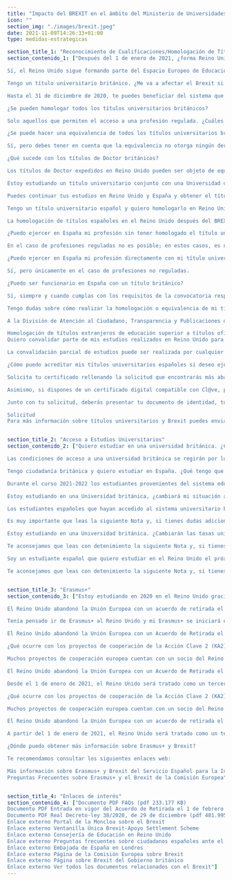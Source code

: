 ```yaml
---
title: "Impacto del BREXIT en el ámbito del Ministerio de Universidades"
icon: ""
section_img: "./images/brexit.jpeg"
date: 2021-11-09T14:26:33+01:00
type: medidas-estrategicas

section_title_1: "Reconocimiento de Cualificaciones/Homologación de Títulos"
section_contenido_1: ["Después del 1 de enero de 2021, ¿forma Reino Unido parte del Espacio Europeo de Educación Superior?

Sí, el Reino Unido sigue formando parte del Espacio Europeo de Educación Superior. Esto significa que los títulos universitarios oficiales en Reino Unido tienen los mismos estándares de calidad que en España.

Tengo un título universitario británico. ¿Me va a afectar el Brexit si quisiera homologarlo?

Hasta el 31 de diciembre de 2020, te puedes beneficiar del sistema que se aplica a todos los Estados Miembros de la UE, posteriormente, tendrás que seguir el mismo procedimiento que es de aplicación para Terceros Estados que no son Miembros de la UE, pero, en todo caso, podrás homologar tu título universitario. El procedimiento para Terceros Estados puede requerir trámites adicionales, de hecho, en el caso de títulos británicos se requerirá la apostilla de La Haya en solicitudes que se presenten a partir del 1 de noviembre de 2021.

¿Se pueden homologar todos los títulos universitarios británicos?

Solo aquellos que permiten el acceso a una profesión regulada. ¿Cuáles son estos estudios? Los relacionados con la Sanidad, la Ingeniería, la Arquitectura y la Abogacía (en su caso, Procura) y las profesiones docentes.

¿Se puede hacer una equivalencia de todos los títulos universitarios británicos?

Sí, pero debes tener en cuenta que la equivalencia no otorga ningún derecho profesional ya que es solo un reconocimiento académico.

¿Qué sucede con los títulos de Doctor británicos?

Los títulos de Doctor expedidos en Reino Unido pueden ser objeto de equivalencia por las Universidades españolas. 

Estoy estudiando un título universitario conjunto con una Universidad de Reino Unido. ¿Me afectará el Brexit?

Puedes continuar tus estudios en Reino Unido y España y obtener el título académico en los términos que te indicaron cuando comenzaste los estudios. En relación con las posibles atribuciones del título, dependiendo de diversas circunstancias, estas podrían variar.

Tengo un título universitario español y quiero homologarlo en Reino Unido. ¿Cómo me afectará el Brexit?

La homologación de títulos españoles en el Reino Unido después del BREXIT estará sujeta a lo que la normativa británica establezca.

¿Puedo ejercer en España mi profesión sin tener homologado el título universitario británico?

En el caso de profesiones reguladas no es posible; en estos casos, es necesario que tengas la homologación o el reconocimiento profesional obtenido conforme a lo establecido por la Directiva 2005/36/CE, de 7 de septiembre. Si tienes dudas, por favor, envía un correo a brexit@universidades.gob.es

¿Puedo ejercer en España mi profesión directamente con mi título universitario británico?

Sí, pero únicamente en el caso de profesiones no reguladas.

¿Puedo ser funcionario en España con un título británico?

Sí, siempre y cuando cumplas con los requisitos de la convocatoria respecto a nacionalidad y titulación. Por lo que concierne a la titulación, en la convocatoria de acceso te indicarán expresamente si es necesario que tu título británico esté homologado o es suficiente la equivalencia. En algunas convocatorias puede ser igualmente válido el reconocimiento profesional.

Tengo dudas sobre cómo realizar la homologación o equivalencia de mi título universitario británico, ¿a quién me tengo que dirigir?

A la División de Atención al Ciudadano, Transparencia y Publicaciones del Ministerio de Universidades. Encontrarás más información en el siguiente enlace:

Homologación de títulos extranjeros de educación superior a títulos oficiales universitarios españoles de Grado o Máster que den acceso a profesión regulada en España
Quiero convalidar parte de mis estudios realizados en Reino Unido para continuar y terminar en una Universidad española, ¿Cómo lo puedo hacer?

La convalidación parcial de estudios puede ser realizada por cualquier universidad española por lo que te recomendamos que acudas a la universidad donde tengas la intención de continuar tus estudios para que ellos te informen directamente.

¿Cómo puedo acreditar mis títulos universitarios españoles si deseo ejercer como docente en Reino Unido?

Solicita tu certificado rellenando la solicitud que encontrarás más abajo y preséntala en cualquiera de las dependencias contempladas en el artículo 16.4 de la Ley 39/2015, de 1 de octubre, del Procedimiento Administrativo Común de las Administraciones Públicas. Busca las oficinas de registro.

Asimismo, si dispones de un certificado digital compatible con Cl@ve, puedes realizar el registro de tu solicitud de forma telemática en el Registro Electrónico Central de la Administración General del Estado.

Junto con tu solicitud, deberás presentar tu documento de identidad, tu título o títulos universitarios oficiales, su certificación académica oficial y, en el caso del Máster en Formación del Profesorado, su certificado de prácticas.

Solicitud
Para más información sobre títulos universitarios y Brexit puedes enviar tu consulta a brexit@universidades.gob.es "]


section_title_2: "Acceso a Estudios Universitarios"
section_contenido_2: ["Quiero estudiar en una universidad británica. ¿Cambiarán las condiciones de acceso con el Brexit?

Las condiciones de acceso a una universidad británica se regirán por lo que la normativa británica establezca a partir de ese momento. Es importante que leas detenidamente la Nota adjunta.

Tengo ciudadanía británica y quiero estudiar en España. ¿Qué tengo que hacer?

Durante el curso 2021-2022 los estudiantes provenientes del sistema educativo británico podrán acceder al sistema universitario español en las mismas condiciones que las de los estudiantes de sistemas educativos de Estados miembros de la Unión Europea o de otros Estados con los que se hayan suscrito acuerdos internacionales. Por lo que respecta a las condiciones de admisión y tasas de matriculación, le aconsejamos que contacte con la universidad en la que desee realizar sus estudios.

Estoy estudiando en una Universidad británica, ¿cambiará mi situación a partir de ahora con el Brexit?

Los estudiantes españoles que hayan accedido al sistema universitario británico antes del 31 de diciembre de 2020 conservarán sus derechos de matrícula.

Es muy importante que leas la siguiente Nota y, si tienes dudas adicionales, nos envíes un mensaje a brexit@universidades.gob.es 

Estoy estudiando en una Universidad británica. ¿Cambiarán las tasas universitarias a pagar tras el Brexit?

Te aconsejamos que leas con detenimiento la siguiente Nota y, si tienes dudas adicionales, nos envíes un mensaje a brexit@universidades.gob.es

Soy un estudiante español que quiero estudiar en el Reino Unido el próximo curso, ¿Qué situaciones me puedo encontrar?

Te aconsejamos que leas con detenimiento la siguiente Nota y, si tienes dudas adicionales, nos envíes un mensaje a brexit@universidades.gob.es"]


section_title_3: "Erasmus+"
section_contenido_3: ["Estoy estudiando en 2020 en el Reino Unido gracias al programa Erasmus+. ¿Me afectará el Brexit?

El Reino Unido abandonó la Unión Europea con un acuerdo de retirada el 31 de enero de 2020. El acuerdo de retirada prevé la participación del Reino Unido en el actual programa Erasmus+ 2014-2020 hasta el cierre del programa, por lo tanto ninguna de las actividades se verán interrumpidas en el próximo marco 2021-2027 del programa Erasmus+ siempre y cuando se haya aprobado en una convocatoria del Programa Erasmus+ hasta el 2020. Hay que tener en cuenta que hay acciones del Programa que tiene una duración de hasta 36 meses.

Tenía pensado ir de Erasmus+ al Reino Unido y mi Erasmus+ se iniciará en el segundo semestre de este curso 2020/2021. ¿Me afectará el Brexit?

El Reino Unido abandonó la Unión Europea con un Acuerdo de Retirada el 31 de enero de 2020. El Acuerdo de Retirada prevé la participación del Reino Unido en el actual programa Erasmus+ 2014-2020 hasta el cierre del programa; por tanto, no se verán interrumpidas en el actual marco 2021-2027 las actividades y movilidades de estudiantes, docentes y personal mientras esté en vigor el convenio de subvención del año 2020 o anterior que cubra esa movilidad, por lo que tu movilidad no se verá afectada por el Brexit.

¿Qué ocurre con los proyectos de cooperación de la Acción Clave 2 (KA2) en el marco de Erasmus+ 2014-2020?

Muchos proyectos de cooperación europea cuentan con un socio del Reino Unido o con un coordinador del Reino Unido.

El Reino Unido abandonó la Unión Europea con un Acuerdo de Retirada el 31 de enero de 2020, que entró en vigor el 1 de febrero de 2020. El Acuerdo de Retirada prevé la participación del Reino Unido en el actual programa Erasmus+ 2014-2020 hasta el cierre del programa, lo que significa que los beneficiarios del Reino Unido pueden continuar participando en los proyectos subvencionados en virtud del Reglamento actual hasta que se completen todas las actividades, incluso si son después de 2020. Por lo tanto, todas las actividades y movilidades de estudiantes, docentes y personal de los proyectos Erasmus+ no se verán interrumpidas en el actual marco 2021-2027 del programa Erasmus+, por lo que estas movilidades y actividades no se verán afectadas por el Brexit.

Desde el 1 de enero de 2021, el Reino Unido será tratado como un tercer país a los efectos de acceso al programa Erasmus+.

¿Qué ocurre con los proyectos de cooperación de la Acción Clave 2 (KA2) en el marco de Erasmus+ 2014-2020?

Muchos proyectos de cooperación europea cuentan con un socio del Reino Unido o con un coordinador del Reino Unido.

El Reino Unido abandonó la Unión Europea con un acuerdo de retirada el 31 de enero de 2020, que entró en vigor el 1 de febrero de 2020. El acuerdo de retirada prevé la participación del Reino Unido en el actual programa Erasmus+ 2014-2020 hasta el cierre del programa, lo que significa que los beneficiarios del Reino Unido pueden continuar participando en los proyectos subvencionados en virtud del Reglamento actual hasta que se completen todas las actividades, incluso si son después de 2020. Por lo tanto, todas las actividades y movilidades de estudiantes, docentes y personal de los proyectos Erasmus+ no se verán interrumpidas en el actual marco 2014-2020 del programa Erasmus+, por lo que estas movilidades y actividades no se verán afectadas por el Brexit.

A partir del 1 de enero de 2021, el Reino Unido será tratado como un tercer país a los efectos de acceso a los programas de la UE, incluido Erasmus+. La posible participación del Reino Unido en futuros programas después de 2020 dependerá del resultado de las negociaciones generales sobre la relación futura entre la Unión Europea y el Reino Unido. No obstante, el gobierno del Reino Unido se ha comprometido a negociar el acceso al siguiente programa Erasmus+ 2021-2027. 

¿Dónde puedo obtener más información sobre Erasmus+ y Brexit?

Te recomendamos consultar los siguientes enlaces web:

Más información sobre Erasmus+ y Brexit del Servicio Español para la Internacionalización de la Educación (SEPIE)
Preguntas Frecuentes sobre Erasmus+ y el Brexit de la Comisión Europea"]


section_title_4: "Enlaces de interés"
section_contenido_4: ["Documento PDF FAQs (pdf 233.177 KB)
Documento PDF Entrada en vigor del Acuerdo de Retirada el 1 de febrero (pdf 529.068 KB)
Documento PDF Real Decreto-ley 38/2020, de 29 de diciembre (pdf 401.995 KB) , de 29 de diciembre, por el que se adoptan medidas de adaptación a la situación de Estado tercero del Reino Unido de Gran Bretaña e Irlanda del Norte tras la finalización del periodo transitorio previsto en el Acuerdo sobre la retirada del Reino Unido de Gran Bretaña e Irlanda del Norte de la Unión Europea y de la Comunidad Europea de la Energía Atómica, de 31 de enero de 2020
Enlace externo Portal de la Moncloa sobre el Brexit
Enlace externo Ventanilla Única Brexit-Apoyo Settlement Scheme
Enlace externo Consejería de Educación en Reino Unido
Enlace externo Preguntas frecuentes sobre ciudadanos españoles ante el Brexit
Enlace externo Embajada de España en Londres
Enlace externo Página de la Comisión Europea sobre Brexit
Enlace externo Página sobre Brexit del Gobierno británico
Enlace externo Ver todos los documentos relacionados con el Brexit"]
---
```



